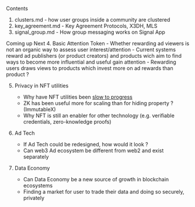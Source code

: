 Contents

1. clusters.md - how user groups inside a community are clustered
2. key_agreement.md - Key Agreement Protocols, X3DH, MLS
3. signal_group.md - How group messaging works on Signal App

Coming up Next
4. Basic Attention Token 
    - Whether rewarding ad viewers is not an organic way to assess user interest/attention
    - Current systems reward ad publishers (or product creators) and products wich aim to find ways to become more influential and useful gain attention
    - Rewarding users draws views to products which invest more on ad rewards than product ?

5. Privacy in NFT utilities
    - Why have NFT utilities been [slow to progress](https://messari.io/report/evolution-of-web3-communities)
    - ZK has been useful more for scaling than for hiding property ? (ImmutableX)
    - Why NFT is still an enabler for other technology (e.g. verifiable credentials, zero-knowledge proofs)

6. Ad Tech
    - If Ad Tech could be redesigned, how would it look ?
    - Can web3 Ad ecosystem be different from web2 and exist separately
    
7. Data Economy
    - Can Data Economy be a new source of growth in blockchain ecosystems
    - Finding a market for user to trade their data and doing so securely, privately